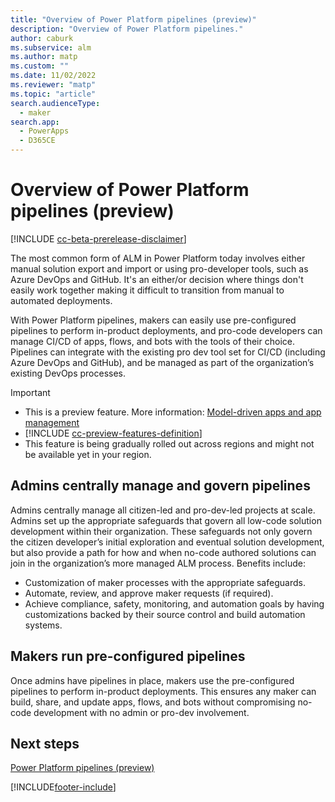 ```yaml
---
title: "Overview of Power Platform pipelines (preview)"
description: "Overview of Power Platform pipelines."
author: caburk
ms.subservice: alm
ms.author: matp
ms.custom: ""
ms.date: 11/02/2022
ms.reviewer: "matp"
ms.topic: "article"
search.audienceType: 
  - maker
search.app: 
  - PowerApps
  - D365CE
---
```


# Overview of Power Platform pipelines (preview)

[!INCLUDE [cc-beta-prerelease-disclaimer](../includes/cc-beta-prerelease-disclaimer.md)]

The most common form of ALM in Power Platform today involves either manual solution export and import or using pro-developer tools, such as Azure DevOps and GitHub. It's an either/or decision where things don't easily work together making it difficult to transition from manual to automated deployments.

With Power Platform pipelines, makers can easily use pre-configured pipelines to perform in-product deployments, and pro-code developers can manage CI/CD of apps, flows, and bots with the tools of their choice. Pipelines can integrate with the existing pro dev tool set for CI/CD (including Azure DevOps and GitHub), and be managed as part of the organization’s existing DevOps processes.

> [!IMPORTANT]
> - This is a preview feature. More information: [Model-driven apps and app management](/power-apps/maker/powerapps-preview-program#model-driven-apps-and-app-management)
> - [!INCLUDE [cc-preview-features-definition](../includes/cc-preview-features-definition.md)]
> - This feature is being gradually rolled out across regions and might not be available yet in your region.

## Admins centrally manage and govern pipelines

Admins centrally manage all citizen-led and pro-dev-led projects at scale. Admins set up the appropriate safeguards that govern all low-code solution development within their organization. These safeguards not only govern the citizen developer’s initial exploration and eventual solution development, but also provide a path for how and when no-code authored solutions can join in the organization’s more managed ALM process. Benefits include:

- Customization of maker processes with the appropriate safeguards.
- Automate, review, and approve maker requests (if required).
- Achieve compliance, safety, monitoring, and automation goals by having customizations backed by their source control and build automation systems.

## Makers run pre-configured pipelines

Once admins have pipelines in place, makers use the pre-configured pipelines to perform in-product deployments. This ensures any maker can build, share, and update apps, flows, and bots without compromising no-code development with no admin or pro-dev involvement.

## Next steps

[Power Platform pipelines (preview)](admins-makers.md#power-platform-pipelines-preview)

[!INCLUDE[footer-include](../includes/footer-banner.md)]
